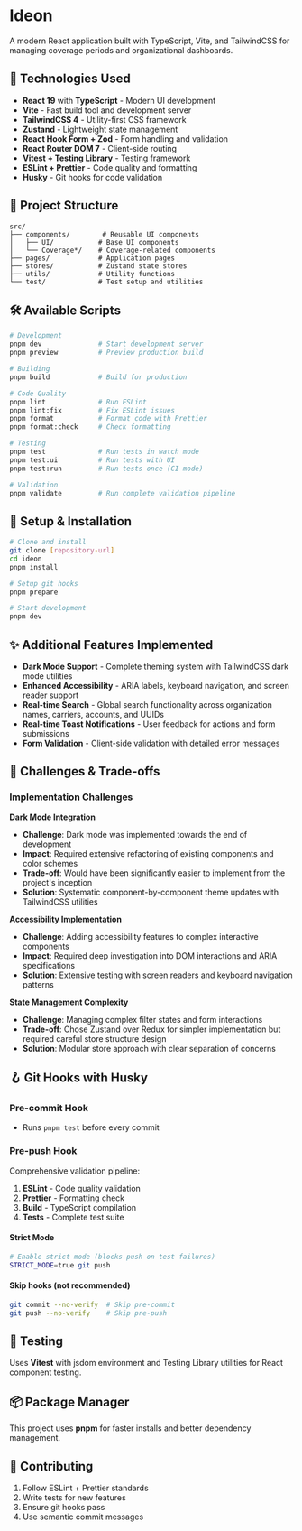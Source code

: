 # Ideon

A modern React application built with TypeScript, Vite, and TailwindCSS for managing coverage periods and organizational dashboards.

## 🚀 Technologies Used

- **React 19** with **TypeScript** - Modern UI development
- **Vite** - Fast build tool and development server
- **TailwindCSS 4** - Utility-first CSS framework
- **Zustand** - Lightweight state management
- **React Hook Form + Zod** - Form handling and validation
- **React Router DOM 7** - Client-side routing
- **Vitest + Testing Library** - Testing framework
- **ESLint + Prettier** - Code quality and formatting
- **Husky** - Git hooks for code validation

## 📁 Project Structure

```
src/
├── components/        # Reusable UI components
│   ├── UI/           # Base UI components
│   └── Coverage*/    # Coverage-related components
├── pages/            # Application pages
├── stores/           # Zustand state stores
├── utils/            # Utility functions
└── test/             # Test setup and utilities
```

## 🛠️ Available Scripts

```bash
# Development
pnpm dev              # Start development server
pnpm preview          # Preview production build

# Building
pnpm build            # Build for production

# Code Quality
pnpm lint             # Run ESLint
pnpm lint:fix         # Fix ESLint issues
pnpm format           # Format code with Prettier
pnpm format:check     # Check formatting

# Testing
pnpm test             # Run tests in watch mode
pnpm test:ui          # Run tests with UI
pnpm test:run         # Run tests once (CI mode)

# Validation
pnpm validate         # Run complete validation pipeline
```

## 🔧 Setup & Installation

```bash
# Clone and install
git clone [repository-url]
cd ideon
pnpm install

# Setup git hooks
pnpm prepare

# Start development
pnpm dev
```

## ✨ Additional Features Implemented

- **Dark Mode Support** - Complete theming system with TailwindCSS dark mode utilities
- **Enhanced Accessibility** - ARIA labels, keyboard navigation, and screen reader support
- **Real-time Search** - Global search functionality across organization names, carriers, accounts, and UUIDs
- **Real-time Toast Notifications** - User feedback for actions and form submissions
- **Form Validation** - Client-side validation with detailed error messages

## 🚧 Challenges & Trade-offs

### Implementation Challenges

**Dark Mode Integration**

- **Challenge**: Dark mode was implemented towards the end of development
- **Impact**: Required extensive refactoring of existing components and color schemes
- **Trade-off**: Would have been significantly easier to implement from the project's inception
- **Solution**: Systematic component-by-component theme updates with TailwindCSS utilities

**Accessibility Implementation**

- **Challenge**: Adding accessibility features to complex interactive components
- **Impact**: Required deep investigation into DOM interactions and ARIA specifications
- **Solution**: Extensive testing with screen readers and keyboard navigation patterns

**State Management Complexity**

- **Challenge**: Managing complex filter states and form interactions
- **Trade-off**: Chose Zustand over Redux for simpler implementation but required careful store structure design
- **Solution**: Modular store approach with clear separation of concerns

## 🪝 Git Hooks with Husky

### Pre-commit Hook

- Runs `pnpm test` before every commit

### Pre-push Hook

Comprehensive validation pipeline:

1. **ESLint** - Code quality validation
2. **Prettier** - Formatting check
3. **Build** - TypeScript compilation
4. **Tests** - Complete test suite

#### Strict Mode

```bash
# Enable strict mode (blocks push on test failures)
STRICT_MODE=true git push
```

#### Skip hooks (not recommended)

```bash
git commit --no-verify  # Skip pre-commit
git push --no-verify    # Skip pre-push
```

## 🧪 Testing

Uses **Vitest** with jsdom environment and Testing Library utilities for React component testing.

## 📦 Package Manager

This project uses **pnpm** for faster installs and better dependency management.

## 🤝 Contributing

1. Follow ESLint + Prettier standards
2. Write tests for new features
3. Ensure git hooks pass
4. Use semantic commit messages
